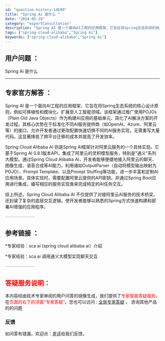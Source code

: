 ```yaml
---
id: "question-history-14690"
title: "Spring Ai 是什么 "
date: "2024-05-29"
category: "expertConsultation"
description: "Spring AI 是一个面向AI工程的应用框架，它旨在将Spring生态系统的核心设计原则，例如可移植性和模块化，扩展至人工智能领域。该框架通过推广使用POJOs（Plain Old Java Objects）作为构建AI应用的基础单元，简化了AI解决方案的开发过程。其核心优势在于标准化不同AI服"
tags: ["spring-cloud-alibaba","Spring Ai"]
keywords: ["spring-cloud-alibaba","Spring Ai"]
---
```


## 用户问题 ： 
 Spring Ai 是什么  

---------------
## 专家官方解答 ：

Spring AI 是一个面向AI工程的应用框架，它旨在将Spring生态系统的核心设计原则，例如可移植性和模块化，扩展至人工智能领域。该框架通过推广使用POJOs（Plain Old Java Objects）作为构建AI应用的基础单元，简化了AI解决方案的开发过程。其核心优势在于标准化不同AI服务提供商（如OpenAI、Azure、阿里云等）的接口，允许开发者通过更改配置快速切换不同的AI服务实现，无需重写大量代码。这显著降低了跨平台迁移的成本并提高了开发效率。

Spring Cloud Alibaba AI 则是Spring AI框架针对阿里云服务的一个具体实现。它基于Spring AI 0.8.1版本API，集成了阿里云的灵积模型服务，特别是“通义”系列大模型。通过Spring Cloud Alibaba AI，开发者能够便捷地接入阿里云的聊天、图像生成、语音合成等AI能力，利用诸如OutputParser（自动将模型输出映射为POJO）、Prompt Template、以及Prompt Stuffing等功能，进一步丰富和定制AI应用场景。具体实现时，需要配置阿里云提供的API密钥，并通过Spring Boot应用进行集成，编写相应的服务实现类来完成特定的AI任务交互。

综上所述，Spring Cloud Alibaba AI 不仅提供了对接阿里云AI服务的技术桥梁，还封装了复杂的底层交互逻辑，使开发者能够以熟悉的Spring方式快速构建和部署AI增强的应用程序。


<font color="#949494">---------------</font> 


## 参考链接 ：

*专家经验：sca ai (spring cloud alibaba ai）介绍 
 
 *专家经验：sca ai 调用通义大模型实现聊天交互 


 <font color="#949494">---------------</font> 
 


## <font color="#FF0000">答疑服务说明：</font> 

本内容经由技术专家审阅的用户问答的镜像生成，我们提供了<font color="#FF0000">专家智能答疑服务</font>，在<font color="#FF0000">页面的右下的浮窗”专家答疑“</font>。您也可以访问 : [全局专家答疑](https://answer.opensource.alibaba.com/docs/intro) 。 咨询其他产品的的问题

### 反馈
如问答有错漏，欢迎点：[差评](https://ai.nacos.io/user/feedbackByEnhancerGradePOJOID?enhancerGradePOJOId=14740)给我们反馈。
